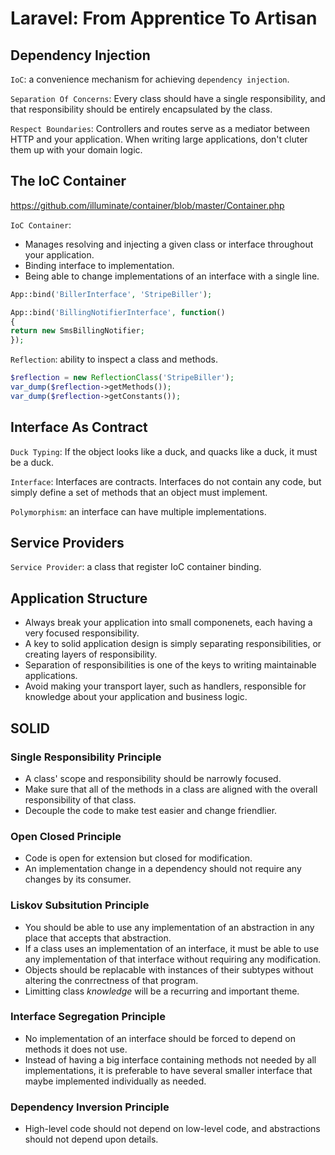 # Laravel: From Apprentice To Artisan

## Dependency Injection

`IoC`: a convenience mechanism for achieving `dependency injection`.

`Separation Of Concerns`: Every class should have a single responsibility, and that responsibility should be entirely encapsulated by the class.

`Respect Boundaries`: Controllers and routes serve as a mediator between HTTP and your application. When writing large applications, don't cluter them up with your domain logic.

## The IoC Container

https://github.com/illuminate/container/blob/master/Container.php

`IoC Container`:
- Manages resolving and injecting a given class or interface throughout your application.
- Binding interface to implementation.
- Being able to change implementations of an interface with a single line.

```php
App::bind('BillerInterface', 'StripeBiller');

App::bind('BillingNotifierInterface', function()
{
return new SmsBillingNotifier;
});
```

`Reflection`: ability to inspect a class and methods.

```php
$reflection = new ReflectionClass('StripeBiller');
var_dump($reflection->getMethods());
var_dump($reflection->getConstants());
```

## Interface As Contract

`Duck Typing`: If the object looks like a duck, and quacks like a duck, it must be a duck.

`Interface`: Interfaces are contracts. Interfaces do not contain any code, but simply define a set of methods that an object must implement.

`Polymorphism`: an interface can have multiple implementations.

## Service Providers

`Service Provider`: a class that register IoC container binding.

## Application Structure

- Always break your application into small componenets, each having a very focused responsibility.
- A key to solid application design is simply separating responsibilities, or creating layers of responsibility.
- Separation of responsibilities is one of the keys to writing maintainable applications.
- Avoid making your transport layer, such as handlers, responsible for knowledge about your application and business logic.

## SOLID

### Single Responsibility Principle

- A class' scope and responsibility should be narrowly focused.
- Make sure that all of the methods in a class are aligned with the overall responsibility of that class.
- Decouple the code to make test easier and change friendlier.

### Open Closed Principle

- Code is open for extension but closed for modification.
- An implementation change in a dependency should not require any changes by its consumer.

### Liskov Subsitution Principle

- You should be able to use any implementation of an abstraction in any place that accepts that abstraction.
- If a class uses an implementation of an interface, it must be able to use any implementation of that interface without requiring any modification.
- Objects should be replacable with instances of their subtypes without altering the conrrectness of that program.
- Limitting class _knowledge_ will be a recurring and important theme.

### Interface Segregation Principle

- No implementation of an interface should be forced to depend on methods it does not use.
- Instead of having a big interface containing methods not needed by all implementations, it is preferable to have several smaller interface that maybe implemented individually as needed.

### Dependency Inversion Principle

- High-level code should not depend on low-level code, and abstractions should not depend upon details.
